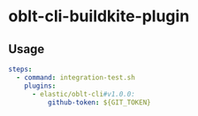 # oblt-cli-buildkite-plugin


## Usage

```yaml
steps:
  - command: integration-test.sh
    plugins:
      - elastic/oblt-cli#v1.0.0:
          github-token: ${GIT_TOKEN}
```
